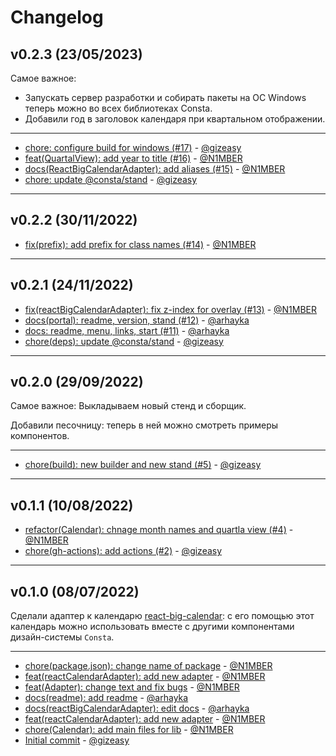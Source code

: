 # Changelog

## v0.2.3 (23/05/2023)
Самое важное:
- Запускать сервер разработки и собирать пакеты на ОС Windows теперь можно во всех библиотеках Consta.
- Добавили год в заголовок календаря при квартальном отображении.

---

- [chore: configure build for windows (#17)](https://github.com/consta-design-system/react-big-calendar-adapter/commit/5b5efc02ebb1efe454caf937236eca4ac97c85a2) - [@gizeasy](https://github.com/gizeasy)
- [feat(QuartalView): add year to title (#16)](https://github.com/consta-design-system/react-big-calendar-adapter/commit/d6b9b5903ffe543c6a3fb2ec0412e5031ad477d5) - [@N1MBER](https://github.com/N1MBER)
- [docs(ReactBigCalendarAdapter): add aliases (#15)](https://github.com/consta-design-system/react-big-calendar-adapter/commit/a7a2eb24bde23ad902bccafab7febfc182c383f5) - [@N1MBER](https://github.com/N1MBER)
- [chore: update @consta/stand](https://github.com/consta-design-system/react-big-calendar-adapter/commit/cf9c65223c5978e22ef88867f9a8c2548e23f00f) - [@gizeasy](https://github.com/gizeasy)

--------------------

## v0.2.2 (30/11/2022)
- [fix(prefix): add prefix for class names (#14)](https://github.com/consta-design-system/react-big-calendar-adapter/commit/065e14412ac355ce5daa381fcffd6fd5f6fd539e) - [@N1MBER](https://github.com/N1MBER)

--------------------

## v0.2.1 (24/11/2022)
- [fix(reactBigCalendarAdapter): fix z-index for overlay (#13)](https://github.com/consta-design-system/react-big-calendar-adapter/commit/f9b734cbf71941544fddd370a50f9c0498ae7bbe) - [@N1MBER](https://github.com/N1MBER)
- [docs(portal): readme, version, stand (#12)](https://github.com/consta-design-system/react-big-calendar-adapter/commit/bd239602624c88979996538bf52f923b56537c75) - [@arhayka](https://github.com/arhayka)
- [docs: readme, menu, links, start (#11)](https://github.com/consta-design-system/react-big-calendar-adapter/commit/8184305123faecf667d7254b75792fc089e5819c) - [@arhayka](https://github.com/arhayka)
- [chore(deps): update @consta/stand](https://github.com/consta-design-system/react-big-calendar-adapter/commit/25b4f0b7fd93105791ff578baada49eccbbac260) - [@gizeasy](https://github.com/gizeasy)

--------------------

## v0.2.0 (29/09/2022)
Самое важное:
Выкладываем новый стенд и сборщик.

Добавили песочницу: теперь в ней можно смотреть примеры компонентов.

---

- [chore(build): new builder and new stand (#5)](https://github.com/consta-design-system/react-big-calendar-adapter/commit/89bd900f250cf9cd2e80f0ef42efabec67cc80d0) - [@gizeasy](https://github.com/gizeasy)

--------------------

## v0.1.1 (10/08/2022)
- [refactor(Calendar): chnage month names and quartla view (#4)](https://github.com/consta-design-system/react-big-calendar-adapter/commit/a2dc3f7c1e1343d7a300b5115a9d09485346a06b) - [@N1MBER](https://github.com/N1MBER)
- [chore(gh-actions): add actions (#2)](https://github.com/consta-design-system/react-big-calendar-adapter/commit/57bcce2c3ce5cc796b54a061f78b22ea93a1d128) - [@gizeasy](https://github.com/gizeasy)

--------------------

## v0.1.0 (08/07/2022)
Сделали адаптер к календарю [react-big-calendar](https://jquense.github.io/react-big-calendar/examples/?path=/docs/about-big-calendar--page): с его помощью этот календарь можно использовать вместе с другими компонентами дизайн-системы `Consta`.

---

- [chore(package.json): change name of package](https://github.com/consta-design-system/react-big-calendar-adapter/commit/733ebcc1a3b2065e5e25d08efd2dec405daafec0) - [@N1MBER](https://github.com/N1MBER)
- [feat(reactCalendarAdapter): add new adapter](https://github.com/consta-design-system/react-big-calendar-adapter/commit/0347d9e60388495e1e30a37ce9c2cfd25e9f924b) - [@N1MBER](https://github.com/N1MBER)
- [feat(Adapter): change text and fix bugs](https://github.com/consta-design-system/react-big-calendar-adapter/commit/38b1ed16a6b003b9cffab50146ae2e694bf7fe18) - [@N1MBER](https://github.com/N1MBER)
- [docs(readme): add readme](https://github.com/consta-design-system/react-big-calendar-adapter/commit/074c155eb0048d2d0b3e37470a57967176f2e87f) - [@arhayka](https://github.com/arhayka)
- [docs(reactBigCalendarAdapter): edit docs](https://github.com/consta-design-system/react-big-calendar-adapter/commit/d88e094a84a368feb300378eb53f77660c66d001) - [@arhayka](https://github.com/arhayka)
- [feat(reactCalendarAdapter): add new adapter](https://github.com/consta-design-system/react-big-calendar-adapter/commit/8482d271b8b67e31619298bb9a499b027d7e3113) - [@N1MBER](https://github.com/N1MBER)
- [chore(Calendar): add main files for lib](https://github.com/consta-design-system/react-big-calendar-adapter/commit/727da699bb3eb3c826fd0ebfcbd0cabe081f7683) - [@N1MBER](https://github.com/N1MBER)
- [Initial commit](https://github.com/consta-design-system/react-big-calendar-adapter/commit/5ef362899f8ee5e1213e5f0dd00469e90d853b42) - [@gizeasy](https://github.com/gizeasy)
